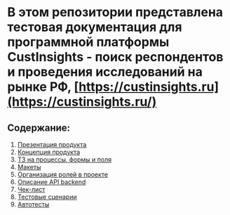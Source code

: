 # В этом репозитории представлена тестовая документация для программной платформы CustInsights - поиск респондентов и проведения исследований на рынке РФ, [https://custinsights.ru](https://custinsights.ru/)

Содержание:
-----------
1. [Презентация продукта]()
2. [Концепция продукта](https://rik-projects.notion.site/b90f489ee24d4f42bafd96f4fb93304b)
3. [ТЗ на процессы, формы и поля](https://miro.com/app/board/uXjVM9E04u8=/?share_link_id=40109953555)
4. [Макеты](https://www.figma.com/file/EBzdQLmQJuFuLJmgrpTrG7/User-Research-Platform?node-id=90%3A7781&mode=dev)
5. [Организация ролей в проекте](https://miro.com/app/board/uXjVM7Yoibg=/?share_link_id=569409077500)
6. [Описание API backend](https://api.custinsights.ru/)
7. [Чек-лист]()
8. [Тестовые сценарии]()
9. [Автотесты]()